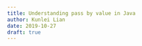 ```yaml
---
title: Understanding pass by value in Java
author: Kunlei Lian
date: 2019-10-27
draft: true
---
```


